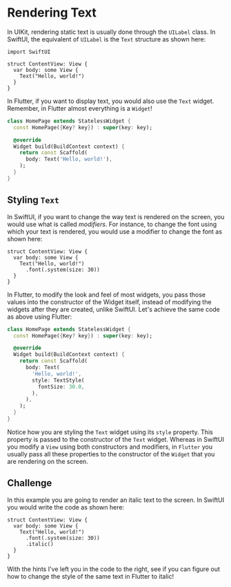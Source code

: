 # Rendering Text

In UIKit, rendering static text is usually done through the `UILabel` class. In SwiftUI, the equivalent of `UILabel` is the `Text` structure as shown here:

```
import SwiftUI

struct ContentView: View {
  var body: some View {
    Text("Hello, world!")
  }
}
```

In Flutter, if you want to display text, you would also use the `Text` widget. Remember, in Flutter almost everything is a `Widget`!

```dart
class HomePage extends StatelessWidget {
  const HomePage({Key? key}) : super(key: key);

  @override
  Widget build(BuildContext context) {
    return const Scaffold(
      body: Text('Hello, world!'),
    );
  }
}
```

## Styling `Text`

In SwiftUI, if you want to change the way text is rendered on the screen, you would use what is called *modifiers*. For instance, to change the font using which your text is rendered, you would use a modifier to change the font as shown here:

```
struct ContentView: View {
  var body: some View {
    Text("Hello, world!")
      .font(.system(size: 30))
  }
}
```

In Flutter, to modify the look and feel of most widgets, you pass those values into the constructor of the Widget itself, instead of modifying the widgets after they are created, unlike SwiftUI. Let's achieve the same code as above using Flutter:

```dart
class HomePage extends StatelessWidget {
  const HomePage({Key? key}) : super(key: key);

  @override
  Widget build(BuildContext context) {
    return const Scaffold(
      body: Text(
        'Hello, world!',
        style: TextStyle(
          fontSize: 30.0,
        ),
      ),
    );
  }
}
```

Notice how you are styling the `Text` widget using its `style` property. This property is passed to the constructor of the `Text` widget. Whereas in SwiftUI you modify a `View` using both constructors and modifiers, in `Flutter` you usually pass all these properties to the constructor of the `Widget` that you are rendering on the screen.

## Challenge

In this example you are going to render an italic text to the screen. In SwiftUI you would write the code as shown here:

```
struct ContentView: View {
  var body: some View {
    Text("Hello, world!")
      .font(.system(size: 30))
      .italic()
  }
}
```

With the hints I've left you in the code to the right, see if you can figure out how to change the style of the same text in Flutter to italic!